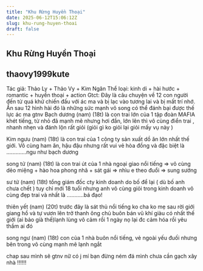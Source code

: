 ```yaml
---
title: "Khu Rừng Huyền Thoại"
date: 2025-06-12T15:06:12Z
slug: khu-rung-huyen-thoai
draft: false
---
```


## Khu Rừng Huyền Thoại

## thaovy1999kute

Tác giả: Thảo Ly + Thảo Vy + Kim Ngân
Thể loại: kinh di + hài hước + romantic + huyền thoại + action
Gtct: Đây là câu chuyện về 12 con người đến từ quá khứ chiến đấu với ác ma và bị lạc vào tương lai và bị mất trí nhớ. Ẩn sau 12 hình hài đó là những sức mạnh vô song có thể đánh bại được thế lực ác ma
gtnv
Bạch dương (nam) (18t)
là con trai lớn của 1 tập đoàn MAFIA khét tiếng, từ nhỏ đã mạnh mẽ nhưng hơi đần, lớn lên thì vô cùng điển trai , nhanh nhẹn và đánh lộn rất giỏi (giỏi gì ko giỏi lại giỏi mấy vụ này )

Kim ngưu (nam) (18t)
là con trai của 1 công ty sản xuất dồ ăn lớn nhất thế giới. Vô cùng ham ăn, hậu đậu nhưng rất vui vẻ hòa đồng và đặc biệt là .............ngu như bạch dương

song tử (nam) (18t)
là con trai út của 1 nhà ngoại giao nổi tiếng => vô cùng dẻo miệng + hào hoa phong nhã + sát gái => nhìu e theo đuổi => sung sướng

sư tử (nam) (18t)
tổng giám đốc cty kinh doanh do bố để lại ( dù bố anh chưa chết ) tuy chỉ mới 18 tuổi nhưng anh vô cùng giỏi trong kinh doanh vô cùng đẹp trai và nhất là ...........bá đạo!

thiên yết (nam) (20t)
trước đây là sát thủ nổi tiếng ko cha ko mẹ  sau rời giới giang hồ và tự vươn lên trở thanh ông chủ buôn bán vũ khí giàu có nhất thế giới (ai bảo già thế)lạnh lùng vô cảm rồi 1 ngày nọ lại đc cảm hóa rồi yêu thầm ai đó

song ngư (nam) (18t)
con của 1 nhà buôn nổi tiếng, vẻ ngoài yếu đuối nhưng bên trong vô cùng mạnh mẽ lạnh ngắt

chap sau mình sẽ gtnv nữ có j mí bạn đừng ném đá mình chưa cần gạch xây nhà !!!!!!